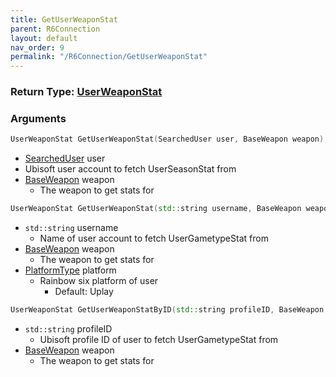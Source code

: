 ```yaml
---
title: GetUserWeaponStat
parent: R6Connection
layout: default
nav_order: 9
permalink: "/R6Connection/GetUserWeaponStat"
---
```


### Return Type: [UserWeaponStat](/Types/UserWeaponStat)

### Arguments 
```cpp 
UserWeaponStat GetUserWeaponStat(SearchedUser user, BaseWeapon weapon);
```
* [SearchedUser](/Types/SearchedUser) user
 * Ubisoft user account to fetch UserSeasonStat from
* [BaseWeapon](Types/BaseWeapon) weapon
	*  The weapon to get stats for

```cpp
UserWeaponStat GetUserWeaponStat(std::string username, BaseWeapon weapon, PlatformType platform = PlatformType::Uplay);
```
* `std::string` username
	* Name of user account to fetch UserGametypeStat from
* [BaseWeapon](Types/BaseWeapon) weapon
	* The weapon to get stats for 
* [PlatformType](Types/PlatformType) platform
	* Rainbow six platform of user
		* Default: Uplay

```cpp
UserWeaponStat GetUserWeaponStatByID(std::string profileID, BaseWeapon weapon);
```
* `std::string` profileID
	* Ubisoft profile ID of user to fetch UserGametypeStat from
* [BaseWeapon](Types/BaseWeapon) weapon
	*  The weapon to get stats for